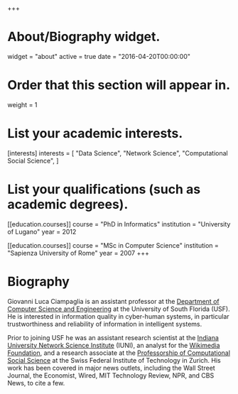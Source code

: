 +++
# About/Biography widget.
widget = "about"
active = true
date = "2016-04-20T00:00:00"

# Order that this section will appear in.
weight = 1

# List your academic interests.
[interests]
    interests = [
        "Data Science",
        "Network Science", 
        "Computational Social Science", 
    ]

# List your qualifications (such as academic degrees).
[[education.courses]]
  course = "PhD in Informatics"
  institution = "University of Lugano"
  year = 2012

[[education.courses]]
  course = "MSc in Computer Science"
  institution = "Sapienza University of Rome"
  year = 2007
+++

# Biography

Giovanni Luca Ciampaglia is an assistant professor at the [Department of
Computer Science and Engineering](https://www.usf.edu/engineering/cse/) at the
University of South Florida (USF). He is interested in information quality in
cyber-human systems, in particular trustworthiness and reliability of
information in intelligent systems. 

Prior to joining USF he was an assistant research scientist at the [Indiana
University Network Science Institute](http://iuni.iu.edu/) (IUNI), an analyst
for the [Wikimedia Foundation](https://wikimediafoundation.org/), and a
research associate at the [Professorship of Computational Social
Science](http://www.coss.ethz.ch/) at the Swiss Federal Institute of Technology
in Zurich. His work has been covered in major news outlets, including the Wall
Street Journal, the Economist, Wired, MIT Technology Review, NPR, and CBS News,
to cite a few.
